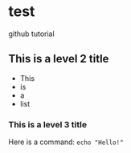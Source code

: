 # test
github tutorial 

## This is a level 2 title

- This
- is
- a
- list

### This is a level 3 title

Here is a command: `echo "Hello!"`
